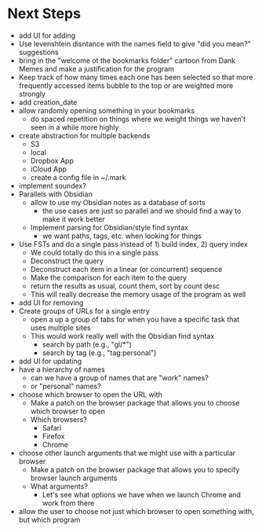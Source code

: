 # Next Steps

- add UI for adding
- Use levenshtein disntance with the names field to give "did you mean?" suggestions
- bring in the "welcome ot the bookmarks folder" cartoon from Dank Memes and make a justification for the program
- Keep track of how many times each one has been selected so that more frequently
  accessed items bubble to the top or are weighted more strongly
- add creation_date
- allow randomly opening something in your bookmarks
    - do spaced repetition on things where we weight things we haven't seen in a while more highly
- create abstraction for multiple backends
    - S3
    - local
    - Dropbox App
    - iCloud App
    - create a config file in ~/.mark
- implement soundex?
- Parallels with Obsidian
    - allow to use my Obsidian notes as a database of sorts
        - the use cases are just so parallel and we should find a way to make it work better
    - Implement parsing for Obsidian/style find syntax
        - we want paths, tags, etc. when looking for things
- Use FSTs and do a single pass instead of 1) build index, 2) query index
    - We could totally do this in a single pass
    - Deconstruct the query
    - Deconstruct each item in a linear (or concurrent) sequence
    - Make the comparison for each item to the query
    - return the results as usual, count them, sort by count desc
    - This will really decrease the memory usage of the program as well
- add UI for removing
- Create groups of URLs for a single entry
    - open a up a group of tabs for when you have a specific task that uses multiple sites
    - This would work really well with the Obsidian find syntax
        - search by path (e.g., "gl/*")
        - search by tag (e.g., "tag:personal")
- add UI for updating
- have a hierarchy of names
    - can we have a group of names that are "work" names?
    - or "personal" names?
- choose which browser to open the URL with
    - Make a patch on the browser package that allows you to choose which browser to open
    - Which browsers?
        - Safari
        - Firefox
        - Chrome
- choose other launch arguments that we might use with a particular browser
    - Make a patch on the browser package that allows you to specify browser launch arguments
    - What arguments?
        - Let's see what options we have when we launch Chrome and work from there
- allow the user to choose not just which browser to open something with, but which program